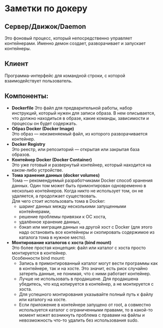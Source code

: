 # Заметки по докеру
## Сервер/Движок/Daemon
Это фоновый процесс, который непосредственно управляет контейнерами. Именно демон создает, разворачивает и запускает контейнеры.
## Клиент
Программа-интерфейс для командной строки, с которой взаимодействует пользователь.
## Компоненты:
- **Dockerfile**
Это файл для предварительной работы, набор инструкций, который нужен для записи образа. В нем описывается, что должно находиться в образе, какие команды, зависимости и процессы он будет содержать.<br>
- **Образ Docker (Docker Image)**<br>
Это образ — неизменяемый файл, из которого разворачивается контейнер.
- **Docker Registry**<br>
Это реестр, или репозиторий — открытая или закрытая база образов.
- **Контейнер Docker (Docker Container)**<br>
Это уже готовый и развернутый контейнер, который находится на каком-либо устройстве.
- **Тома хранения данных (docker volumes)**<br>
Тома — рекомендуемый разработчиками Docker способ хранения данных. Один том может быть примонтирован одновременно в несколько контейнеров. Когда никто не использует том, он не удаляется, а продолжает существовать.<br>
Для чего стоит использовать тома в Docker:
    - шаринг данных между несколькими запущенными контейнерами,
    - решение проблемы привязки к ОС хоста,
    - удалённое хранение данных,
    - бэкап или миграция данных на другой хост с Docker (для этого надо остановить все контейнеры и скопировать содержимое из каталога тома в нужное место).
- **Монтирование каталогов с хоста (bind mount)**<br>
Это более простая концепция: файл или каталог с хоста просто монтируется в контейнер.<br>
Особенности bind mount:
    - Запись в примонтированный каталог могут вести программы как в контейнере, так и на хосте. Это значит, есть риск случайно затереть данные, не понимая, что с ними работает контейнер.
    - Лучше не использовать в продакшене. Для продакшена убедитесь, что код копируется в контейнер, а не монтируется с хоста.
    - Для успешного монтирования указывайте полный путь к файлу или каталогу на хосте.
    - Если приложение в контейнере запущено от root, а совместно используется каталог с ограниченными правами, то в какой-то момент может возникнуть проблема с правами на файлы и невозможность что-то удалить без использования sudo.
